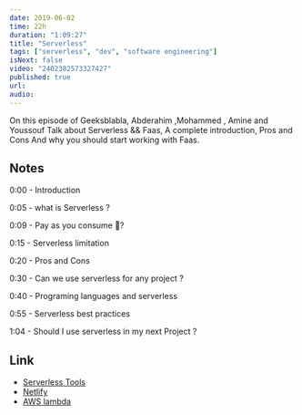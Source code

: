 ```yaml
---
date: 2019-06-02
time: 22h
duration: "1:09:27"
title: "Serverless"
tags: ["serverless", "dev", "software engineering"]
isNext: false
video: "2402382573327427"
published: true
url:
audio:
---
```


On this episode of Geeksblabla, Abderahim ,Mohammed , Amine and Youssouf Talk about Serverless && Faas, A complete introduction, Pros and Cons And why you should start working with Faas.

## Notes

0:00 - Introduction

0:05 - what is Serverless ?

0:09 - Pay as you consume 🤔?

0:15 - Serverless limitation

0:20 - Pros and Cons

0:30 - Can we use serverless for any project ?

0:40 - Programing languages and serverless

0:55 - Serverless best practices

1:04 - Should I use serverless in my next Project ?

## Link

- [Serverless Tools](https://serverless.css-tricks.com)
- [Netlify](https://www.netlify.com/)
- [AWS lambda](https://aws.amazon.com/lambda/)
